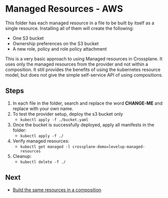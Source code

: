 # Managed Resources - AWS

This folder has each managed resource in a file to be built by itself as a single resource. Installing all of them will
create the following:

* One S3 bucket
* Ownership preferences on the S3 bucket
* A new role, policy and role policy attachment

This is a very basic approach to using Managed resources in Crossplane. It uses only the managed resources from the
provider and not within a composition. It still provides the benefits of using the kubernetes resource model, but does not
give the simple self-service API of using compositions.

## Steps
1. In each file in the folder, search and replace the word **CHANGE-ME** and replace with your own name.
2. To test the provider setup, deploy the s3 bucket only
   * `kubectl apply -f ./bucket.yaml`
3. Once the bucket is successfully deployed, apply all manifests in the folder:
   * `kubectl apply -f ./`
4. Verify managed resources: 
   * `kubectl get managed -l crossplane-demo=levelup-managed-resources`
5. Cleanup:
   * `kubectl delete -f ./`

## Next
* [Build the same resources in a composition](../2-xrd)